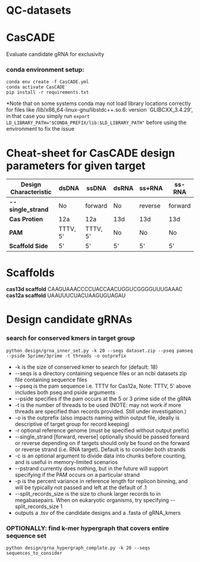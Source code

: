 # QC-datasets

# CasCADE

Evaluate candidate gRNA for exclusivity

### conda environment setup:
```
conda env create -f CasCADE.yml
conda activate CasCADE
pip install -r requirements.txt
```
*Note that on some systems conda may not load library locations correctly for files like /lib/x86_64-linux-gnu/libstdc++.so.6: version `GLIBCXX_3.4.29', in that case you simply run ```export LD_LIBRARY_PATH="$CONDA_PREFIX/lib:$LD_LIBRARY_PATH"``` before using the environment to fix the issue

# Cheat-sheet for CasCADE design parameters for given target

| **Design Characteristic** | **dsDNA** | **ssDNA** | **dsRNA** | **ss+RNA** | **ss-RNA** |
| --------------------- | ----- | ----- | ----- | ------ | ------ |
| **--single_strand**       | No    | forward | No  | reverse | forward | 
| **Cas Protien**           | 12a   | 12a   | 13d   | 13d    | 13d    |
| **PAM**                   | TTTV, 5' | TTTV, 5' | No | No  | No     |
| **Scaffold Side**         | 5'    | 5'    | 5'    | 5'     | 5'     |


# Scaffolds
**cas13d scaffold** CAAGUAAACCCCUACCAACUGGUCGGGGUUUGAAAC
**cas12a scaffold** UAAUUUCUACUAAGUGUAGAU

# Design candidate gRNAs

### search for conserved kmers in target group
```
python design/grna_inner_set.py -k 20 --seqs dataset.zip --pseq pamseq --pside 5prime/3prime -t threads -o outprefix
```
* -k is the size of conserved kmer to search for (default: 18)
* --seqs is a directory containing sequence files or an ncbi datasets zip file containing sequence files
* --pseq is the pam sequence i.e. TTTV for Cas12a, Note: TTTV, 5' above includes both pseq and pside arguments
* --pside specifies if the pam occurs at the 5 or 3 prime side of the gRNA
* -t is the number of threads to be used (NOTE: may not work if more threads are specified than records provided. Still under investigation.)
* -o is the outprefix (also impacts naming within output file, ideally is descriptive of target group for record keeping)
* -r optional reference genome (must be specified without output prefix)
* --single_strand [forward, reverse] optionally should be passed forward or reverse depending on if targets should only be found on the forward or reverse strand (i.e. RNA target). Default is to consider both strands
* -c is an optional argument to divide data into chunks before counting, and is useful in memory-limited scenarios
* --pstrand currently does nothing, but in the future will support specifying if the PAM occurs on a particular strand
* -p is the percent variance in reference length for replicon binning, and will be typically not passed and left at the default of .1
* --split_records_size is the size to chunk larger records to in megabasepairs. When on eukaryotic organisms, try specifying --split_records_size 1
* outputs a .tsv of the candidate designs and a .fasta of gRNA_kmers

### OPTIONALLY: find k-mer hypergraph that covers entire sequence set
```
python design/grna_hypergraph_complete.py -k 20 --seqs sequences_to_consider
```
